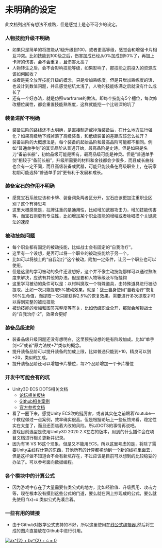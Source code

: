 # 未明确的设定
此文档列出所有想法不成熟，但是感觉上是必不可少的设定。

### 人物技能升级不明确
- 如果只是简单的将技能从1级升级到100，或者更高等级，感觉会和增强卡片相互冲突。比如技能到100级之后，伤害加成已经从0%加成到50%了，再加上卡牌的伤害，会不会重复，且伤害太高？
- 人物转生之后，会不会影响技能等级，如果影响了，那技能之前投入的资源应该如何回收？
- 或者是完全放弃技能升级的概念，只是增加熟练度。但是只增加熟练度的话，也设计到数值问题，并且感觉挖坑太浅了，人物的技能练满之后就没有什么成长了
- 还有一个好办法，就是仿照warframe的做法。即每个技能有5个槽位，每次修改槽位属性，都会重置技能熟练度，这样就能挖一个比较深的坑了

### 装备进阶不明确
- 装备进阶的路线还不太明确，是直接制造或掉落装备后，在什么地方进行强化？如果高级地下城掉落了高级装备，和低级装备的差距应该怎么拉开？
- 装备进阶的大概想法是，每个装备的起始品阶和最高品阶可能都不相同。例如“普通单手剑”的其实品阶从普通开始，最高品阶是史诗。但是如果是名刀“备前长船”，初始品级可能是稀有，最高品级可能是神灵。但是“普通单手剑”相较于“备前长船”，升级所需要的材料和金钱都会少很多，而且成长曲线也会有一定不同，而且高级装备或武器，可能只能装备在高级职业上，在玩家初期可能选择“普通单手剑”更有利于发展和成长。

### 装备宝石的作用不明确
- 感觉宝石系统应该和卡牌、装备词条两者区分开，宝石应该更加注重职业区别？这个有待思考
- 这里大概感觉是，拉牌注重的是通用性，比如增加武器攻击力，增加技能伤害等，而宝石则更有专注性，比如增加某个职业技能的增幅或者咏唱摸个关键魔法的速度

### 被动技能问题
- 每个职业都有固定的被动技能，比如战士会有固定的“自我治疗”。
- 这里有一个设想，是否可以将一个职业的被动技能给于另一个。
- 比如可以将战士的“自我治疗”这个被动，附加一定条件，让另一个职业也可以使用。
- 但是这里的学习被动的条件还没想好，这个并不像主动技能那样可以通过熟练度来解决，应该有其他的办法。但是要和人物等级及军衔挂钩
- 这里学习被动的条件可以是：以材料换取一个特殊道具，由特殊道具进行被动提取，比如一次只能提取5%被动效果，就是：战士自身使用“自我治疗”恢复50%生命值，而提取一次只能获得2.5%的恢复效果。需要进行多次提取才可以得到完整的被动技能
- 被动技能的增幅和图签完整度等有关，比如低级职业全开，那就会解锁战士的“自我治疗-2”，效果会更好

### 装备品级进阶
- 装备品级升级问题还没有想明白，这里预先设想的是有阶段加成。比如“单手剑+5”或者“原力法杖+7”类似的概念。
- 提升装备品阶可以提升装备的加成上限，比如普通只能到+10，精良可以到+20，类似的加成。
- 提升装备品阶还可以增加卡片槽位，每2个品阶增加一个卡片槽位

### 开发中可能会有的坑
- Unity3D ECS DOTS相关文档
    - [论坛相关板块](https://forum.unity.com/forums/data-oriented-technology-stack.147/)
    - [Github相关案例](https://github.com/Unity-Technologies/EntityComponentSystemSamples)
    - [官方参考文档](https://docs.unity3d.com/Packages/com.unity.entities@0.17/manual/install_setup.html)
- 看了一圈下来，感觉Unity ECS吹的挺厉害，或者其实在之前跟着Youtube一个教程做过一点案例，效率确实很高。但是根据论坛上一些反馈来看，稳定性实在太差了，而且还面临着大改的风险。所以DOTS的事情再说吧。
- 游戏目前选型是使用Unity3D 2020.2.X左右的版本，用到的什么插件会在项目文档进行相关更新并记录。
- 因为有16 VS 16这个现象，但是又不能用ECS，所以这里考虑的是，将除了需要Unity主线程计算的东西，其他所有的计算都移动到一个新的线程里面去，但是这样做不知道会不会有新坑存在，不过应该是目前可以想到的比较稳妥的办法了。可以参考面向数据编程。

### 各个模块中的计算公式
- 因为游戏中存在了大量需要各类公式的地方，比如经验值、升级费用、攻击力等，现在根本没有摸到这些公式的门道，要么就在网上抄现成的公式，要么就先使用 f(x)=x 类似公式先凑合着。

### 一些有用的链接
- 由于Github对数学公式支持的不好，所以这里使用[在线公式编辑器](https://www.codecogs.com/latex/eqneditor.php),然后将生成的图片直接放在Github中进行引用。

<a href="https://www.codecogs.com/eqnedit.php?latex=\fn_cm&space;ax^{2}&space;&plus;&space;by^{2}&space;&plus;&space;c&space;=&space;0" target="_blank"><img src="https://latex.codecogs.com/svg.latex?\fn_cm&space;ax^{2}&space;&plus;&space;by^{2}&space;&plus;&space;c&space;=&space;0" title="ax^{2} + by^{2} + c = 0" /></a>